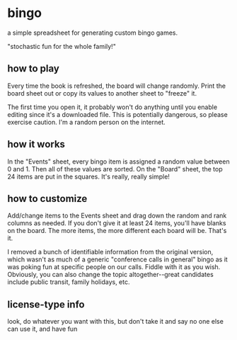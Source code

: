 # bingo

a simple spreadsheet for generating custom bingo games. 

"stochastic fun for the whole family!" 

## how to play

Every time the book is refreshed, the board will change randomly.  Print the board sheet out or copy its values to another sheet to "freeze" it.

The first time you open it, it probably won't do anything until you enable editing since it's a downloaded file.  This is potentially dangerous, so please exercise caution.  I'm a random person on the internet.

## how it works

In the "Events" sheet, every bingo item is assigned a random value between 0 and 1.  Then all of these values are sorted.  On the "Board" sheet, the top 24 items are put in the squares.  It's really, really simple!

## how to customize

Add/change items to the Events sheet and drag down the random and rank columns as needed.  If you don't give it at least 24 items, you'll have blanks on the board.  The more items, the more different each board will be.  That's it.

I removed a bunch of identifiable information from the original version, which wasn't as much of a generic "conference calls in general" bingo as it was poking fun at specific people on our calls.  Fiddle with it as you wish.  Obviously, you can also change the topic altogether--great candidates include public transit, family holidays, etc.  

## license-type info

look, do whatever you want with this, but don't take it and say no one else can use it, and have fun